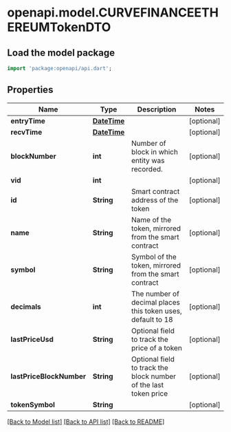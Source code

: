 # openapi.model.CURVEFINANCEETHEREUMTokenDTO

## Load the model package
```dart
import 'package:openapi/api.dart';
```

## Properties
Name | Type | Description | Notes
------------ | ------------- | ------------- | -------------
**entryTime** | [**DateTime**](DateTime.md) |  | [optional] 
**recvTime** | [**DateTime**](DateTime.md) |  | [optional] 
**blockNumber** | **int** | Number of block in which entity was recorded. | [optional] 
**vid** | **int** |  | [optional] 
**id** | **String** | Smart contract address of the token | [optional] 
**name** | **String** | Name of the token, mirrored from the smart contract | [optional] 
**symbol** | **String** | Symbol of the token, mirrored from the smart contract | [optional] 
**decimals** | **int** | The number of decimal places this token uses, default to 18 | [optional] 
**lastPriceUsd** | **String** | Optional field to track the price of a token | [optional] 
**lastPriceBlockNumber** | **String** | Optional field to track the block number of the last token price  | [optional] 
**tokenSymbol** | **String** |  | [optional] 

[[Back to Model list]](../README.md#documentation-for-models) [[Back to API list]](../README.md#documentation-for-api-endpoints) [[Back to README]](../README.md)


